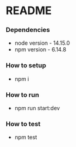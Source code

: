 # README #


### Dependencies ###

* node version - 14.15.0
* npm version - 6.14.8


### How to setup ###

* npm i


### How to run ###

* npm run start:dev


### How to test ###

* npm test